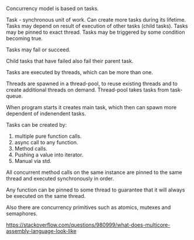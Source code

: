 Concurrency model is based on tasks.

Task - synchronous unit of work. Can create more tasks during its lifetime. Tasks may depend on result of execution of other tasks (child tasks). Tasks may be pinned to exact thread. Tasks may be triggered by some condition becoming true.

Tasks may fail or succeed.

Child tasks that have failed also fail their parent task.

Tasks are executed by threads, which can be more than one.

Threads are spawned in a thread-pool, to reuse existing threads and to create additional threads on demand.
Thread-pool takes tasks from task-queue.

When program starts it creates main task, which then can spawn more dependent of indenendent tasks.

Tasks can be created by:
1. multiple pure function calls.
2. async call to any function.
3. Method calls.
4. Pushing a value into iterator.
5. Manual via std.

All concurrent method calls on the same instance are pinned to the same thread and executed synchronously in order.

Any function can be pinned to some thread to guarantee that it will always be executed on the same thread.

Also there are concurrency primitives such as atomics, mutexes and semaphores.

https://stackoverflow.com/questions/980999/what-does-multicore-assembly-language-look-like